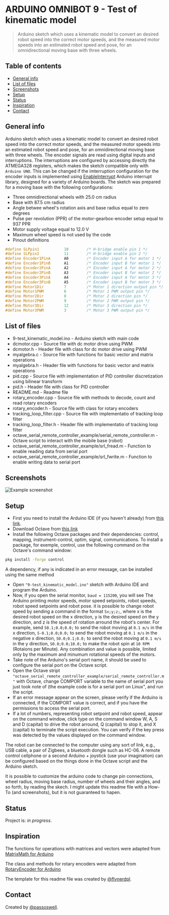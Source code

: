 # ARDUINO OMNIBOT 9 - Test of kinematic model
> Arduino sketch which uses a kinematic model to convert an desired robot speed into the correct motor speeds, and the measured motor speeds into an estimated robot speed and pose, for an omnidirectional moving base with three wheels.

## Table of contents
* [General info](#general-info)
* [List of files](#list-of-files)
* [Screenshots](#screenshots)
* [Setup](#setup)
* [Status](#status)
* [Inspiration](#inspiration)
* [Contact](#contact)

## General info
Arduino sketch which uses a kinematic model to convert an desired robot speed into the correct motor speeds, and the measured motor speeds into an estimated robot speed and pose, for an omnidirectional moving base with three wheels. The encoder signals are read using digital inputs and interruptions. The interruptions are configured by accessing directly the ATMEGA328 registers, which makes the sketch compatible only with `Arduino UNO`. This can be changed if the imterruption configuration for the encoder inputs is implemented using [EnableInterrupt](https://github.com/GreyGnome/EnableInterrupt) Arduino interrupt library, designed for a variety of Arduino boards. 
The sketch was prepared for a moving base with the following configurations:

* Three omnidirectional wheels with 25.0 cm radius
* Base with 87.5 cm radius
* Angle betwee wheel's rotation axis and base radius equal to zero degrees
* Pulse per revolution (PPR) of the motor-gearbox-encoder setup equal to 937 PPR
* Motor supply voltage equal to 12.0 V
* Maximum wheel speed is not used by the code
* Pinout definitions

```c++
#define SLPpin1           10        /* H-bridge enable pin 1 */
#define SLPpin2           11        /* H-bridge enable pin 2 */
#define Encoder1PinA      A0        /* Encoder input A for motor 1 */
#define Encoder1PinB      A1        /* Encoder input B for motor 1 */
#define Encoder2PinA      A2        /* Encoder input A for motor 2 */
#define Encoder2PinB      A3        /* Encoder input B for motor 2 */
#define Encoder3PinA      A4        /* Encoder input A for motor 3 */
#define Encoder3PinB      A5        /* Encoder input B for motor 3 */
#define Motor1Dir         7         /* Motor 1 direction output pin */
#define Motor1PWM         6         /* Motor 1 PWM output pin */
#define Motor2Dir         8         /* Motor 2 direction pin */
#define Motor2PWM         9         /* Motor 2 PWM output pin */
#define Motor3Dir         12        /* Motor 3 direction pin */
#define Motor3PWM         3         /* Motor 3 PWM output pin */
```

## List of files
* 9-test_kinematic_model.ino - Arduino sketch with main code
* dcmotor.cpp - Source file with dc motor drive using PWM
* dcmotor.h - Header file with class for dc motor drive using PWM
* myalgebra.c - Source file with functions for basic vector and matrix operations
* myalgebra.h - Header file with functions for basic vector and matrix operations
* pid.cpp - Source file with implementation of PID controller discretization using bilinear transform
* pid.h - Header file with class for PID controller
* README.md - Readme file
* rotary_encoder.cpp - Source file with methods to decode, count and read rotary encoders
* rotary_encoder.h - Source file with class for rotary encoders
* tracking_loop_filter.cpp - Source file with implementatio of tracking loop filter
* tracking_loop_filter.h - Header file with implementatio of tracking loop filter
* octave_serial_remote_controller_example/serial_remote_controller.m - Octave script to interact with the mobile base (robot)
* octave_serial_remote_controller_example/srl_fread.m - Function to enable reading data from serial port
* octave_serial_remote_controller_example/srl_fwrite.m - Function to enable writing data to serial port

## Screenshots
![Example screenshot](./img/screenshot.png)

## Setup

* First you need to install the Arduino IDE (if you haven't already) from [this link](https://www.arduino.cc/en/software).
* Download Octave from [this link](https://www.gnu.org/software/octave/download)
* Install the following Octave packages and their dependencies: control, mapping, instrument-control, optim, signal, communications. To install a package, for exemple, control, use the following command on the Octave's command window:
  
```bash
pkg install -forge control
```

A dependency, if any is indicated in an error message, can be installed using the same method
* Open `"9-test_kinematic_model.ino"` sketch with Arduino IDE and program the Arduino.
* Now, if you open the serial monitor, `baud = 115200`, you will see The Arduino printing motor speeds, motor speed setpoints, robot speeds, robot speed setpoints and robot pose. it is possible to change robot speed by sending a command in the format `Sx;y;z;`, where x is the desired robot speed on the x direction, y is the desired speed on the y direction, and z is the speed of rotation arround the robot's center. For example, send `S0.1;0.0;0.0;` to send the robot moving at `0.1 m/s` in the x direction, `S-0.1;0.0;0.0;` to send the robot moving at `0.1 m/s` in the negative x direction, `S0.0;0.1;0.0;` to send the robot moving at `0.1 m/s` in the y direction, `S0.0;0.0;10.0;` to make the robot spin at `10 RPM` (Rotaions per Minute). Any combination and value is possible, limited only by the maximum and minumum rotational speeds of the motors.
* Take note of the Arduino's serial port name, it should be used to configure the serial port on the Octave script.
* Open the Octave stript `"octave_serial_remote_controller_example/serial_remote_controller.m"` with Octave, change COMPORT variable to the name of serial port you just took note of (the example code is for a serial port on Linux", and run the script.
* If an error message appear on the screen, please verify if the Arduino is connected, if the COMPORT value is correct, and if you have the permissions to access the serial port.
* If a lot of numbers, representing robot setpoint and robot speed, appear on the command window, click type on the command window W, A, S and D (capital) to drive the robot arround, Q (capital) to stop it, and X (capital) to terminate the script execution. You can verify if the key press was detected by the values displayed on the command window.

The robot can be connected to the computer using any sort of link, e.g., USB cable, a pair of Zigbees, a bluetooth dongle such as HC-06.
A remote control cellphone or a second Arduino + joystick (use your imagination) can be configured based on the things done in the Octave script and the Arduino sketch.


It is possible to customize the arduino code to change pin connections, wheel radius, moving base radius, number of wheels and their angles, and so forth, by reading the skech. I might update this readme file with a How-To (and screenshots), but it is not guaranteed to hapen.

## Status
Project is: _in progress_.

## Inspiration
The functions for operations with matrices and vectors were adapted from [MatrixMath for Arduino](https://github.com/eecharlie/MatrixMath)

The class and methods for rotary encoders were adapted from [RotaryEncoder for Arduino](https://github.com/mathertel/RotaryEncoder)

The template for this readme file was created by [@flynerdpl](https://www.flynerd.pl/).

## Contact
Created by [@passoswell](https://github.com/passoswell).

